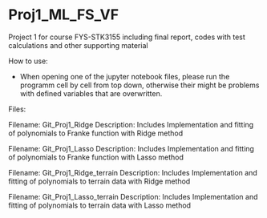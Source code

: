 # Proj1_ML_FS_VF
Project 1 for course FYS-STK3155 including final report, codes with test calculations and other supporting material

How to use:
- When opening one of the jupyter notebook files, please run the programm cell by cell from top down, otherwise their might be   problems with defined variables that are overwritten.




Files:

Filename: Git_Proj1_Ridge
Description: Includes Implementation and fitting of polynomials to Franke function with Ridge method

Filename: Git_Proj1_Lasso
Description: Includes Implementation and fitting of polynomials to Franke function with Lasso method



Filename: Git_Proj1_Ridge_terrain
Description: Includes Implementation and fitting of polynomials to terrain data with Ridge method

Filename: Git_Proj1_Lasso_terrain
Description: Includes Implementation and fitting of polynomials to terrain data with Lasso method

